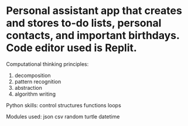 # Personal assistant app that creates and stores to-do lists, personal contacts, and important birthdays.  Code editor used is Replit.

Computational thinking principles:
1.  decomposition
2.  pattern recognition
3.  abstraction
4.  algorithm writing

Python skills:
control structures
functions
loops

Modules used:
json
csv
random
turtle
datetime


